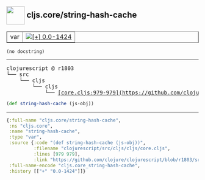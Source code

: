 ## <img width="48px" valign="middle" src="http://i.imgur.com/Hi20huC.png"> cljs.core/string-hash-cache

 <table border="1">
<tr>
<td>var</td>
<td><a href="https://github.com/cljsinfo/api-refs/tree/0.0-1424"><img valign="middle" alt="[+] 0.0-1424" src="https://img.shields.io/badge/+-0.0--1424-lightgrey.svg"></a> </td>
</tr>
</table>

 <samp>
</samp>

```
(no docstring)
```

---

 <pre>
clojurescript @ r1803
└── src
    └── cljs
        └── cljs
            └── <ins>[core.cljs:979-979](https://github.com/clojure/clojurescript/blob/r1803/src/cljs/cljs/core.cljs#L979-L979)</ins>
</pre>

```clj
(def string-hash-cache (js-obj))
```


---

```clj
{:full-name "cljs.core/string-hash-cache",
 :ns "cljs.core",
 :name "string-hash-cache",
 :type "var",
 :source {:code "(def string-hash-cache (js-obj))",
          :filename "clojurescript/src/cljs/cljs/core.cljs",
          :lines [979 979],
          :link "https://github.com/clojure/clojurescript/blob/r1803/src/cljs/cljs/core.cljs#L979-L979"},
 :full-name-encode "cljs.core_string-hash-cache",
 :history [["+" "0.0-1424"]]}

```
